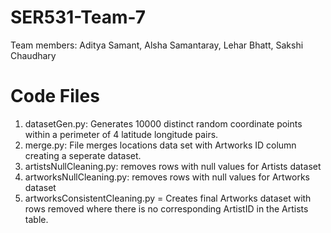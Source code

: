 # SER531-Team-7
Team members:
Aditya Samant,
Alsha Samantaray,
Lehar Bhatt,
Sakshi Chaudhary

# Code Files

1. datasetGen.py: Generates 10000 distinct random coordinate points within a perimeter of 4 latitude longitude pairs.
2. merge.py: File merges locations data set with Artworks ID column creating a seperate dataset.
3. artistsNullCleaning.py: removes rows with null values for Artists dataset
4. artworksNullCleaning.py: removes rows with null values for Artworks dataset
5. artworksConsistentCleaning.py = Creates final Artworks dataset with rows removed where there is no corresponding ArtistID in the Artists table.
